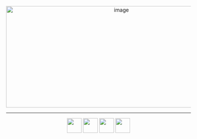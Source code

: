 <div align="center">
<img width="613" height="277" alt="image" src="https://github.com/user-attachments/assets/c1721e39-f989-4676-ae65-2eadc1d52ad9" />
</div>

----------------

<div align="center">
<img src="https://upload.wikimedia.org/wikipedia/commons/thumb/1/18/C_Programming_Language.svg/1086px-C_Programming_Language.svg.png" width="40"/>
<img src="https://upload.wikimedia.org/wikipedia/commons/thumb/a/ae/Github-desktop-logo-symbol.svg/2048px-Github-desktop-logo-symbol.svg.png" width="40"/>
<img src="https://cdn.jsdelivr.net/gh/devicons/devicon@latest/icons/git/git-original-wordmark.svg" width="40"/>
<img src="https://avatars.githubusercontent.com/u/6759993?s=280&v=4" width="40"/>
</div>
